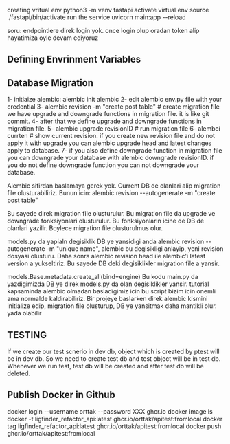 creating vritual env
python3 -m venv fastapi
activate virtual env
source ./fastapi/bin/activate
run the service
uvicorn main:app --reload

soru: endpointlere direk login yok. once login olup oradan token alip hayatimiza oyle devam ediyoruz

## Defining Envrinment Variables

## Database Migration

1- initlaize alembic: alembic init alembic
2- edit alembic env.py file with your credential
3- alembic revision -m "create post table" # create migration file
we have upgrade and downgrade functions in migration file. it is like git commit.
4- after that we define upgrade and downgrade functions in migration file.
5- alembic upgrade revisionID # run migration file
6- alembci currten # show current revision. if you create new revision file and do not apply it with upgrade you can alembic upgrade head and latest changes apply to database.
7- if you also define downgrade function in migration file you can downgrade your database with alembic downgrade revisionID. if you do not define downgrade function you can not downgrade your database.

Alembic sifirdan baslamaya gerek yok. Current DB de olanlari alip migration file olusturabiliriz. Bunun icin: alembic revision --autogenerate -m "create post table"

Bu sayede direk migration file olusturulur. Bu migration file da upgrade ve downgrade fonksiyonlari olusturulur. Bu fonksiyonlarin icine de DB de olanlari yazilir. Boylece migration file olusturulmus olur.

models.py da yapialn degisiklik DB ye yansidigi anda alembic revision --autogenerate -m "unique name", alembic bu degisikligi anlayip, yeni revision dosyasi olusturu. Daha sonra alembic revision head ile alembic'i latest version a yukseltiriz. Bu sayede DB deki degisiklikler migration file a yansir.

models.Base.metadata.create_all(bind=engine)
Bu kodu main.py da yazdigimizda DB ye direk models.py da olan degisiklikler yansir. tutorial kapsaminda alembic olmadan basladigimiz icin bu script bizim icin onemli ama normalde kaldirabiliriz. Bir projeye baslarken direk alembic kismini initialize edip, migration file olusturup, DB ye yansitmak daha mantikli olur. yada olabilir

## TESTING

If we create our test scnerio in dev db, object which is created by ptest will be in dev db. So we need to create test db and test object will be in test db. Whenever we run test, test db will be created and after test db will be deleted.

## Publish Docker in Github

docker login --username orttak --password XXX ghcr.io
docker image ls
docker -t ligfinder_refactor_api:latest ghcr.io/orttak/apitest:fromlocal
docker tag ligfinder_refactor_api:latest ghcr.io/orttak/apitest:fromlocal
docker push ghcr.io/orttak/apitest:fromlocal
